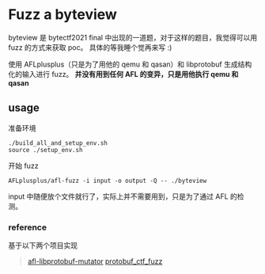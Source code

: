 # Fuzz a byteview

byteview 是 bytectf2021 final 中出现的一道题，对于这样的题目，我觉得可以用 fuzz 的方式来获取 poc。
具体的等我睡个觉再来写 :)

使用 AFLplusplus（只是为了用他的 qemu 和 qasan）和 libprotobuf 生成结构化的输入进行 fuzz。
**并没有用到任何 AFL 的变异，只是用他执行 qemu 和 qasan**

## usage
准备环境
```
./build_all_and_setup_env.sh
source ./setup_env.sh
```
开始 fuzz
```
AFLplusplus/afl-fuzz -i input -o output -Q -- ./byteview
```

input 中随便放个文件就行了，实际上并不需要用到，只是为了通过 AFL 的检测。

### reference

基于以下两个项目实现

> [afl-libprotobuf-mutator](https://github.com/thebabush/afl-libprotobuf-mutator)
> [protobuf_ctf_fuzz](https://github.com/Kiprey/protobuf_ctf_fuzz)